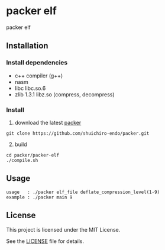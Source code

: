 # packer elf
packer elf

## Installation
### Install dependencies
- c++ compiler (g++)
- nasm
- libc libc.so.6
- zlib 1.3.1 libz.so (compress, decompress)

### Install
1. download the latest [packer](https://github.com/shuichiro-endo/packer)
```
git clone https://github.com/shuichiro-endo/packer.git
```
2. build
```
cd packer/packer-elf
./compile.sh
```

## Usage
```
usage   : ./packer elf_file deflate_compression_level(1-9)
example : ./packer main 9
```

## License
This project is licensed under the MIT License.

See the [LICENSE](https://github.com/shuichiro-endo/packer/blob/main/LICENSE) file for details.
